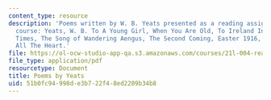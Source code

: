 ```yaml
---
content_type: resource
description: 'Poems written by W. B. Yeats presented as a reading assignment for the
  course: Yeats, W. B. To A Young Girl, When You Are Old, To Ireland In The Coming
  Times, The Song of Wandering Aengus, The Second Coming, Easter 1916, Never Give
  All The Heart.'
file: https://ol-ocw-studio-app-qa.s3.amazonaws.com/courses/21l-004-reading-poetry-spring-2009/51b0fc94998de3b722f48ed2209b34b8_MIT21l004s09read01yeats.pdf
file_type: application/pdf
resourcetype: Document
title: Poems by Yeats
uid: 51b0fc94-998d-e3b7-22f4-8ed2209b34b8
---
```

